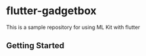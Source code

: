 # flutter-gadgetbox

This is a sample repository for using ML Kit with flutter

## Getting Started


